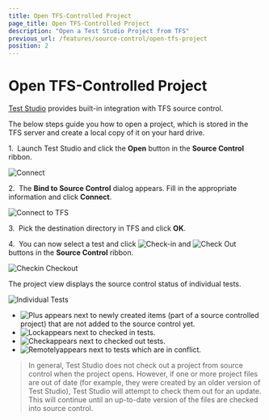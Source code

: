 ```yaml
---
title: Open TFS-Controlled Project
page_title: Open TFS-Controlled Project
description: "Open a Test Studio Project from TFS"
previous_url: /features/source-control/open-tfs-project
position: 2
---
```

# Open TFS-Controlled Project

<a href="http://www.telerik.com/teststudio" target="_blank">Test Studio</a> provides built-in integration with TFS source control.

The below steps guide you how to open a project, which is stored in the TFS server and create a local copy of it on your hard drive.

1.&nbsp; Launch Test Studio and click the **Open** button in the **Source Control** ribbon.

![Connect][1]

2.&nbsp; The **Bind to Source Control** dialog appears. Fill in the appropriate information and click **Connect**.

![Connect to TFS][2]

3.&nbsp; Pick the destination directory in TFS and click **OK**.

4.&nbsp; You can now select a test and click ![Check-in][3] and ![Check Out][4] buttons in the **Source Control** ribbon.

![Checkin Checkout][5]

The project view displays the source control status of individual tests.

![Individual Tests][6]


- ![Plus][7] appears next to newly created items (part of a source controlled project) that are not added to the source control yet.
- ![Lock][8]appears next to checked in tests.
- ![Check][9]appears next to checked out tests.
- ![Remotely][10]appears next to tests which are in conflict.
     
> In general, Test Studio does not check out a project from source control when the project opens. However, if one or more project files are out of date (for example, they were created by an older version of Test Studio), Test Studio will attempt to check them out for an update. This will continue until an up-to-date version of the files are checked into source control.

[1]: /img/features/source-control/open-tfs-project/fig1.png
[2]: /img/features/source-control/open-tfs-project/fig2.png
[3]: /img/features/source-control/open-tfs-project/fig3.png
[4]: /img/features/source-control/open-tfs-project/fig4.png
[5]: /img/features/source-control/open-tfs-project/fig5.png
[6]: /img/features/source-control/open-tfs-project/fig6.png
[7]: /img/features/source-control/open-tfs-project/fig7.png
[8]: /img/features/source-control/open-tfs-project/fig8.png
[9]: /img/features/source-control/open-tfs-project/fig9.png
[10]: /img/features/source-control/open-tfs-project/fig10.png

